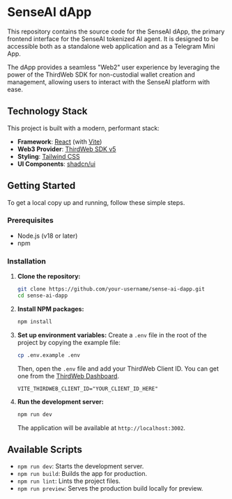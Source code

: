 # SenseAI dApp

This repository contains the source code for the SenseAI dApp, the primary frontend interface for the SenseAI tokenized AI agent. It is designed to be accessible both as a standalone web application and as a Telegram Mini App.

The dApp provides a seamless "Web2" user experience by leveraging the power of the ThirdWeb SDK for non-custodial wallet creation and management, allowing users to interact with the SenseAI platform with ease.

## Technology Stack

This project is built with a modern, performant stack:

- **Framework**: [React](https://react.dev/) (with [Vite](https://vitejs.dev/))
- **Web3 Provider**: [ThirdWeb SDK v5](https://thirdweb.com/)
- **Styling**: [Tailwind CSS](https://tailwindcss.com/)
- **UI Components**: [shadcn/ui](https://ui.shadcn.com/)

## Getting Started

To get a local copy up and running, follow these simple steps.

### Prerequisites

- Node.js (v18 or later)
- npm

### Installation

1.  **Clone the repository:**

    ```sh
    git clone https://github.com/your-username/sense-ai-dapp.git
    cd sense-ai-dapp
    ```

2.  **Install NPM packages:**

    ```sh
    npm install
    ```

3.  **Set up environment variables:**
    Create a `.env` file in the root of the project by copying the example file:

    ```sh
    cp .env.example .env
    ```

    Then, open the `.env` file and add your ThirdWeb Client ID. You can get one from the [ThirdWeb Dashboard](https://thirdweb.com/dashboard/settings/api-keys).

    ```
    VITE_THIRDWEB_CLIENT_ID="YOUR_CLIENT_ID_HERE"
    ```

4.  **Run the development server:**
    ```sh
    npm run dev
    ```
    The application will be available at `http://localhost:3002`.

## Available Scripts

- `npm run dev`: Starts the development server.
- `npm run build`: Builds the app for production.
- `npm run lint`: Lints the project files.
- `npm run preview`: Serves the production build locally for preview.
